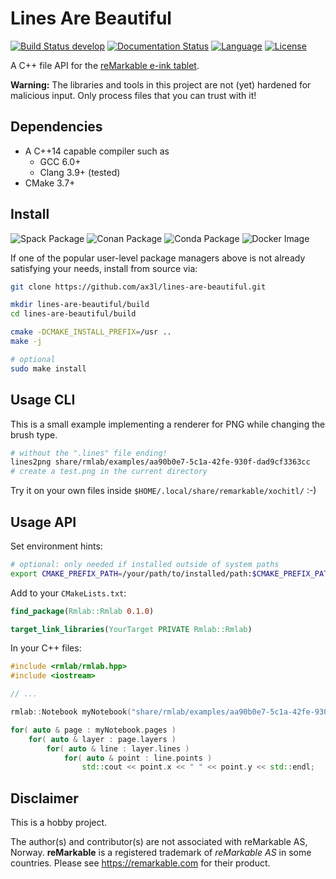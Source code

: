 # Lines Are Beautiful

[![Build Status develop](https://img.shields.io/travis/ax3l/lines-are-beautiful/develop.svg?label=develop)](https://travis-ci.org/ax3l/lines-are-beautiful/branches)
[![Documentation Status](https://readthedocs.org/projects/rmlab/badge/?version=latest)](http://rmlab.readthedocs.io)
[![Language](https://img.shields.io/badge/language-C%2B%2B14-orange.svg)](https://isocpp.org)
[![License](https://img.shields.io/badge/license-GPLv3-blue.svg)](https://www.gnu.org/licenses/gpl-3.0.html)

A C++ file API for the [reMarkable e-ink tablet](https://remarkable.com).

**Warning:** The libraries and tools in this project are not (yet) hardened for malicious input.
Only process files that you can trust with it!

## Dependencies

- A C++14 capable compiler such as
  - GCC 6.0+
  - Clang 3.9+ (tested)
- CMake 3.7+

## Install

![Spack Package](https://img.shields.io/badge/spack.io-rmlab-brightgreen.svg)
![Conan Package](https://img.shields.io/badge/conan.io-notyet-brightgreen.svg)
![Conda Package](https://img.shields.io/badge/conda.io-notyet-brightgreen.svg)
![Docker Image](https://img.shields.io/badge/docker-notyet-brightgreen.svg)

If one of the popular user-level package managers above is not already satisfying your needs, install from source via:

```bash
git clone https://github.com/ax3l/lines-are-beautiful.git

mkdir lines-are-beautiful/build
cd lines-are-beautiful/build

cmake -DCMAKE_INSTALL_PREFIX=/usr ..
make -j

# optional
sudo make install
```

## Usage CLI

This is a small example implementing a renderer for PNG while changing the brush type.

```bash
# without the ".lines" file ending!
lines2png share/rmlab/examples/aa90b0e7-5c1a-42fe-930f-dad9cf3363cc
# create a test.png in the current directory
```

Try it on your own files inside `$HOME/.local/share/remarkable/xochitl/` :-)

## Usage API

Set environment hints:
```bash
# optional: only needed if installed outside of system paths
export CMAKE_PREFIX_PATH=/your/path/to/installed/path:$CMAKE_PREFIX_PATH
```

Add to your `CMakeLists.txt`:
```cmake
find_package(Rmlab::Rmlab 0.1.0)

target_link_libraries(YourTarget PRIVATE Rmlab::Rmlab)
```

In your C++ files:
```C++
#include <rmlab/rmlab.hpp>
#include <iostream>

// ...

rmlab::Notebook myNotebook("share/rmlab/examples/aa90b0e7-5c1a-42fe-930f-dad9cf3363cc");

for( auto & page : myNotebook.pages )
    for( auto & layer : page.layers )
        for( auto & line : layer.lines )
            for( auto & point : line.points )
                std::cout << point.x << " " << point.y << std::endl;
```

## Disclaimer

This is a hobby project.

The author(s) and contributor(s) are not associated with reMarkable AS, Norway.
**reMarkable** is a registered trademark of *reMarkable AS* in some countries.
Please see https://remarkable.com for their product.
